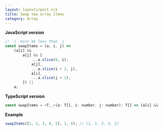 ```yaml
---
layout: layouts/post.njk
title: Swap two array items
category: Array
---
```


**JavaScript version**

```js
// `i` must be less than `j`
const swapItems = (a, i, j) =>
	(a[i] &&
		a[j] && [
			...a.slice(0, i),
			a[j],
			...a.slice(i + 1, j),
			a[i],
			...a.slice(j + 1),
		]) ||
	a;
```

**TypeScript version**

```js
const swapItems = <T,_>(a: T[], i: number, j: number): T[] => (a[i] && a[j] && [...a.slice(0, i), a[j], ...a.slice(i + 1, j), a[i], ...a.slice(j + 1)]) || a;
```

**Example**

```js
swapItems([1, 2, 3, 4, 5], 1, 4); // [1, 5, 3, 4, 2]
```
